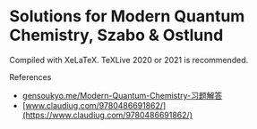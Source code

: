 # Solutions for Modern Quantum Chemistry, Szabo & Ostlund

Compiled with XeLaTeX. TeXLive 2020 or 2021 is recommended.

References
* [gensoukyo.me/Modern-Quantum-Chemistry-习题解答](https://gensoukyo.me/Modern-Quantum-Chemistry-%E4%B9%A0%E9%A2%98%E8%A7%A3%E7%AD%94/)
* [www.claudiug.com/9780486691862/](https://www.claudiug.com/9780486691862/)
